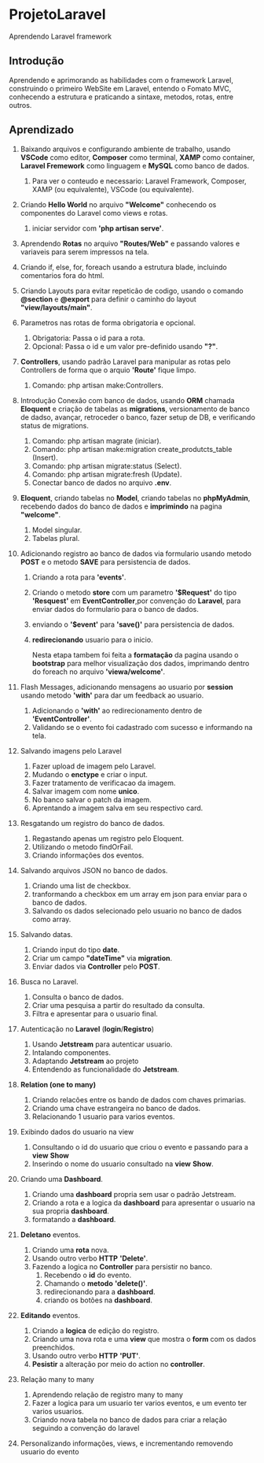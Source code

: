 # ProjetoLaravel
 Aprendendo Laravel framework

 <h2>Introdução</h2>

Aprendendo e aprimorando as habilidades com o framework Laravel, construindo o primeiro WebSite em Laravel, entendo o Fomato MVC, conhecendo a estrutura e praticando a sintaxe, metodos, rotas, entre outros.

<h2>Aprendizado</h2>

1. Baixando arquivos e configurando ambiente de trabalho, usando **VSCode** como editor, **Composer** como terminal, **XAMP** como container, **Laravel Fremework** como linguagem e **MySQL** como banco de dados.

    1. Para ver o conteudo e necessario: Laravel Framework, Composer, XAMP (ou equivalente), VSCode (ou equivalente).

2. Criando **Hello World** no arquivo **"Welcome"** conhecendo os componentes do Laravel como views e rotas.
    1. iniciar servidor com **'php artisan serve'**.

3. Aprendendo **Rotas** no arquivo **"Routes/Web"** e passando valores e variaveis para serem impressos na tela.

4. Criando if, else, for, foreach usando a estrutura blade, incluindo comentarios fora do html.

5. Criando Layouts para evitar repeticão de codigo, usando o comando **@section** e **@export** para definir o caminho do layout **"view/layouts/main"**.

6. Parametros nas rotas de forma obrigatoria e opcional.
    1. Obrigatoria: Passa o id para a rota.
    2. Opcional: Passa o id e um valor pre-definido usando **"?"**.

7. **Controllers**, usando padrão Laravel para manipular as rotas pelo Controllers de forma que o arquio **'Route'** fique limpo.
    1. Comando: php artisan make:Controllers.

8. Introdução Conexão com banco de dados, usando **ORM** chamada **Eloquent** e criação de tabelas as **migrations**, versionamento de banco de dadso, avançar, retroceder o banco, fazer setup de DB, e verificando status de migrations.
    1. Comando: php artisan magrate (iniciar).
    2. Comando: php artisan make:migration create_produtcts_table (Insert).
    3. Comando: php artisan migrate:status (Select).
    4. Comando: php artisan migrate:fresh (Update).
    5. Conectar banco de dados no arquivo **.env**.

9. **Eloquent**, criando tabelas no **Model**, criando tabelas no **phpMyAdmin**, recebendo dados do banco de dados e **imprimindo** na pagina **"welcome"**.
    1. Model singular.
    2. Tabelas plural.

10. Adicionando registro ao banco de dados via formulario usando metodo **POST** e o metodo **SAVE** para persistencia de dados.
    1. Criando a rota para **'events'**.
    2. Criando o metodo **store** com um parametro **'$Request'** do tipo **'Resquest'** em **EventController**,por convenção do **Laravel**, para enviar dados do formulario para o banco de dados.
    3. enviando o **'$event'** para **'save()'** para persistencia de dados.
    4. **redirecionando** usuario para o inicio.

        Nesta etapa tambem foi feita a **formatação** da pagina usando o **bootstrap** para melhor visualização dos dados, imprimando dentro do foreach no arquivo **'viewa/welcome'**.

11. Flash Messages, adicionando mensagens ao usuario por **session** usando metodo **'with'** para dar um feedback ao usuario.
    1. Adicionando o **'with'** ao redirecionamento dentro de **'EventController'**.
    2. Validando se o evento foi cadastrado com sucesso e informando na tela.

12. Salvando imagens pelo Laravel
    1. Fazer upload de imagem pelo Laravel.
    2. Mudando o **enctype** e criar o input.
    3. Fazer tratamento de verificacao da imagem.
    4. Salvar imagem com nome **unico**.
    5. No banco salvar o patch da imagem.
    6. Aprentando a imagem salva em seu respectivo card.

13. Resgatando um registro do banco de dados.
    1. Regastando apenas um registro pelo Eloquent.
    2. Utilizando o metodo findOrFail.
    3. Criando informações dos eventos.

14. Salvando arquivos JSON no banco de dados.
    1. Criando uma list de checkbox.
    2. tranformando a checkbox em um array em json para enviar para o banco de dados.
    3. Salvando os dados selecionado pelo usuario no banco de dados como array.

15. Salvando datas.
    1. Criando input do tipo **date**.
    2. Criar um campo **"dateTime"** via **migration**.
    3. Enviar dados via **Controller** pelo **POST**.

16. Busca no Laravel.
    1. Consulta o banco de dados.
    2. Criar uma pesquisa a partir do resultado da consulta.
    3. Filtra e apresentar para o usuario final.

17. Autenticação no **Laravel** (**login**/**Registro**)
    1. Usando **Jetstream** para autenticar usuario.
    2. Intalando componentes.
    3. Adaptando **Jetstream** ao projeto
    4. Entendendo as funcionalidade do **Jetstream**.

18. **Relation (one to many)**
    1. Criando relacões entre os bando de dados com chaves primarias.
    2. Criando uma chave estrangeira no banco de dados.
    3. Relacionando 1 usuario para varios eventos.

19. Exibindo dados do usuario na view
    1. Consultando o id do usuario que criou o evento e passando para a **view** **Show**
    2. Inserindo o nome do usuario consultado na **view** **Show**.

20. Criando uma **Dashboard**.
    1. Criando uma **dashboard** propria sem usar o padrão Jetstream.
    2. Criando a rota e a logica da **dashboard** para apresentar o usuario na sua propria **dashboard**.
    3. formatando a **dashboard**.

21. **Deletano** eventos.
    1. Criando uma **rota** nova.
    2. Usando outro verbo **HTTP** **'Delete'**.
    3. Fazendo a logica no **Controller** para persistir no banco.
        1. Recebendo o **id** do evento.
        2. Chamando o **metodo** **'delete()'**.
        3. redirecionando para a **dashboard**.
        4. criando os botões na **dashboard**.

22. **Editando** eventos.
    1. Criando a **logica** de edição do registro.
    2. Criando uma nova rota e uma **view** que mostra o **form** com os dados preenchidos.
    3. Usando outro verbo **HTTP** **'PUT'**.
    4. **Pesistir** a alteração por meio do action no **controller**.

23. Relação many to many
    1. Aprendendo relação de registro many to many
    2. Fazer a logica para um usuario ter varios eventos, e um evento ter varios usuarios.
    3. Criando nova tabela no banco de dados para criar a relação seguindo a convenção do laravel
    
24. Personalizando informações, views, e incrementando removendo usuario do evento
